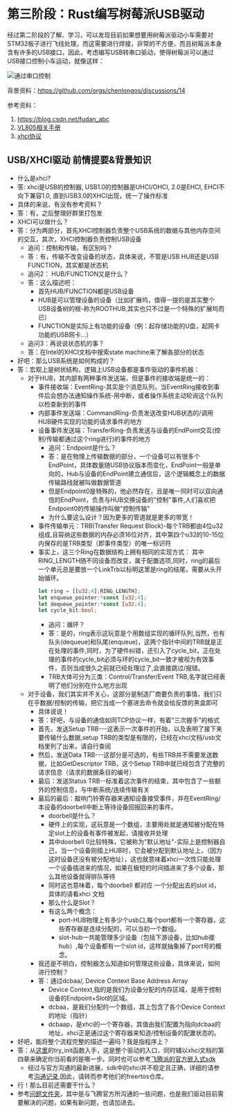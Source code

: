 # 第三阶段：Rust编写树莓派USB驱动

经过第二阶段的了解、学习，可以发现目前如果想要用树莓派驱动小车需要对STM32板子进行飞线处理，而这需要进行焊接，非常的不方便，而且树莓派本身含有许多的USB接口，因此，考虑编写USB转串口驱动，使得树莓派可以通过USB接口控制小车运动，就像这样：

![通过串口控制](assert/yuan.gif)

背景资料：<https://github.com/orgs/chenlongos/discussions/14>

参考资料：
1. <https://blog.csdn.net/fudan_abc>
2. [VL805相关手册](https://github.com/chenlongos/raspi4-with-arceos-doc/blob/master/src/assert/DS_VLI_VL805_093.pdf)
3. [xhci协议](https://github.com/chenlongos/raspi4-with-arceos-doc/blob/master/src/assert/extensible-host-controler-interface-usb-xhci.pdf)

## USB/XHCI驱动 前情提要&背景知识
* 什么是xhci?
* 答: xhci是USB的控制器, USB1.0的控制器是UHCI/OHCI, 2.0是EHCI, EHCI不向下兼容1.0, 直到USB3.0的XHCI出现，统一了操作标准
* 具体的来说，有没有参考资料？
* 答：有，之后整理好群里打包发
* XHCI可以做什么？
* 答：分为两部分，首先XHCI控制器负责整个USB系统的数据与其他内存空间的交互，其次，XHCI控制器负责控制USB设备
    * 追问：控制和传输，有区别吗？
    * 答：有，传输不改变设备的状态，具体来说，不管是USB HUB还是USB FUNCTION，其实都是状态机
    * 追问2： HUB/FUNCTION又是什么？
    * 答：这么描述吧：
        * 首先HUB/FUNCTION都是USB设备
        * HUB是可以管理设备的设备（比如扩展坞，值得一提的是其实整个USB设备树的根-称为ROOTHUB,其实也只不过是一个特殊的扩展坞而已）
        * FUNCTION是实际上有功能的设备（例：起存储功能的U盘，起网卡功能的USB网卡...）
    * 追问3：再说说状态机的事？
    * 答：在Intel的XHCI文档中搜索state machine来了解各部分的状态
* 好吧：那么USB系统是如何构成的？
* 答：宏观上是树状结构，逻辑上USB设备都是事件驱动的事件机器：
    * 对于HUB，其内部有两种事件发送端，但是事件的接收端是统一的：
        * 事件接收端：EventRing-其实是个消息队列，当EventRing接收到事件后会想办法通知操作系统-用中断，或者操作系统主动轮询这个队列以检查新到的事件
        * 内部事件发送端：CommandRing-负责发送改变HUB状态的/调用HUB硬件实现的功能的请求事件的地方
        * 设备事件发送端：TransferRing-负责发送与设备的EndPoint交互(控制/传输都通过这个ring进行)的事件的地方
            * 追问：Endpoint是什么？
            * 答：是在物理上传输数据的部分，一个设备可以有很多个EndPoint，具体数量随USB协议版本而变化，EndPoint一般是单向的，Hub与设备的EndPoint建立通信后，这个逻辑概念上的数据传输路线就被叫做数据管道
            * 但是Endpoint0是特殊的，他必然存在，且是唯一同时可以双向通信的EndPoint，负责与HUB交换设备的"控制"事件,人们喜欢把Endpoint0的传输操作叫做"控制传输"
            * 为什么要这么设计？因为更多的管道就是更多的带宽！
        * 事件传输单元：TRB(Transfer Request Block)-每个TRB都由4位u32组成,且容纳这些数据的内存必须16位对齐，其中第四个u32的10-15位内保存的是TRB类型（即事件类型）的唯一标识符
        * 事实上，这三个Ring在数据结构上拥有相同的实现方式：
            其中RING_LENGTH随不同设备而改变，属于配置选项,同时，ring的最后一个单元总是要放一个LinkTrb以标明这里是ring的结尾，需要从头开始循环。
            ```rust
            let ring = [[u32;4];RING_LENGTH];
            let enqueue_pointer:*const [u32;4];
            let dequeue_pointer:*const [u32;4];
            let cycle_bit:bool;
            ```
            * 追问：循环？
            * 答：是的，ring表示这玩意是个用数组实现的循环队列,当然，也有队头(dequeue)和队尾(enqueue)，这两个指针中间的TRB就是正在处理的事件,同时，为了硬件纠错，还引入了cycle_bit，正在处理的事件的cycle_bit必须与环的cycle_bit一致才被视为有效事件，否则当成很久之前就已经处理过了,会直接跳过/报错。
            * TRB大体可分为三类：Control/Transfer/Event TRB,名字就已经表明了他们分别在什么地方出现
    * 对于设备，我们其实并不关心，这部分是制造厂商要负责的事情，我们只在乎数据/控制的传输，把它当成一个塞进去命令就会给反馈的黑盒即可
        * 具体说说！
        * 答：好吧，与设备的通信如同TCP协议一样，有着"三次握手"的格式
        * 首先，发送Setup TRB---这表示一次事件的开始，以及表明了接下来要传输什么数据,setup TRB的类型是有限的，已经在xhci文档/usb文档里列了出来，请自行查阅
        * 然后，发送Data TRB---这部分是可选的，有些TRB并不需要发送数据，比如GetDescriptor TRB，这个Setup TRB中就已经包含了完整的请求信息（请求的数据条目的编号）
        * 最后：发送Status TRB--标准着这次事件的结束，其中包含了一些额外的控制信息，与中断系统/连续传输有关
        * 最后的最后：敲响门铃寄存器来通知设备接受事件，并在EventRing/本设备的doorbell中断上等待设备回报回来的事件。
            * doorbell是什么？
            * 硬件上的实现，这玩意是一个数组，主要用处就是通知被分配在特定slot上的设备有事件被发起，请接收并处理
            * 其中doorbell 0比较特殊，它被称为"默认地址"-实际上是控制器自己，当一个设备刚插上HUB时，它会被分配到默认地址上，（因为这时设备还没有被分配地址），这也就意味着xhci一次性只能处理一个设备插进来的情况，如果在极短的时间插进来了多个设备，那么其他设备就得排队等待
            * 同时这也意味着，每个doorbell 都对应 一个分配出去的slot id，具体的请看xhci 文档
            * 那么什么是Slot？
            * 有这么两个概念：
                * port-HUB物理上有多少个usb口,每个port都有一个寄存器，这些寄存器是连续分配的，可以当初一个数组。
                * slot-hub一共能管理多少设备（包括下游设备，比如hub接hub）,每个设备都有一个slot id，这样就抽象掉了port号的概念。
        * 我还是不明白，控制器怎么知道如何管理这些设备，具体来说，如何进行控制？
        * 答：通过dcbaa/, Device Context Base Address Array
            * Device Context,指的是我们为设备分配的内存区域，是用于控制设备的Endpoint+Slot的区域。
            * dcbaa，是我们分配的一个数组，其上包含了各个Device Context的地址（指针）
            * dcbaap，是xhci的一个寄存器，其值由我们配置为指向dcbaa的地址，xhci正是通过这个寄存器来知道/控制设备的配置状态的。
* 好吧，能将整个流程完整的描述一遍吗？我是指程序上？
* 答：从[这里](https://github.com/arceos-usb/arceos_experiment/tree/phytium_pi_port/crates/driver_usb/guide/../src/lib.rs)的try_init函数入手，这是整个驱动的入口，同时辅以xhci文档的第四章来确定你当前看的是哪一步。同时也可以参考[飞腾派的官方嵌入式sdk](https:/gitee.com/phytium_embedded/phytium-standalone-sdk)
    * 经过与官方沟通的最新进展，sdk中的xhci并不稳定且正确，详细的请参考[沟通记录](),因此，请转而参考他们的freertos仓库。
* 行！那么目前还需要干什么？
* 参考[问题文件夹](https://github.com/arceos-usb/arceos_experiment/tree/phytium_pi_port/crates/driver_usb/guide/../question)，其中是与飞腾官方所沟通的一些问题，也是我们驱动目前需要解决的问题，如果有新问题，也请加进去。
